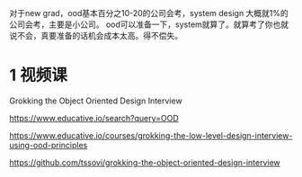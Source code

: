 
对于new grad，ood基本百分之10-20的公司会考，system design 大概就1%的公司会考，主要是小公司。
ood可以准备一下，system就算了。就算考了你也就说不会，真要准备的话机会成本太高。得不偿失。



# 1 视频课

Grokking the Object Oriented Design Interview

https://www.educative.io/search?query=OOD

https://www.educative.io/courses/grokking-the-low-level-design-interview-using-ood-principles 

https://github.com/tssovi/grokking-the-object-oriented-design-interview

